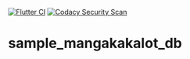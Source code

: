 [![Flutter CI](https://github.com/manga-scrapers/simple_mangakakalot_db/actions/workflows/flutter.yml/badge.svg?branch=main)](https://github.com/manga-scrapers/simple_mangakakalot_db/actions/workflows/flutter.yml)   [![Codacy Security Scan](https://github.com/manga-scrapers/simple_mangakakalot_db/actions/workflows/codacy-analysis.yml/badge.svg?branch=main)](https://github.com/manga-scrapers/simple_mangakakalot_db/actions/workflows/codacy-analysis.yml)

# sample_mangakakalot_db
